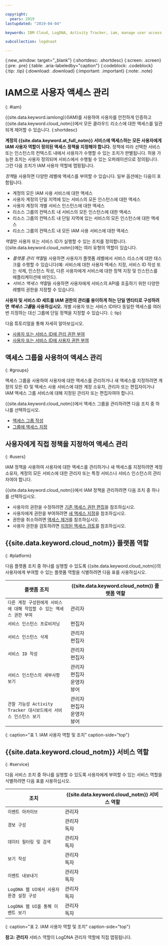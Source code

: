 ```yaml
---

copyright:
  years: 2019
lastupdated: "2019-04-04"

keywords: IBM Cloud, LogDNA, Activity Tracker, iam, manage user access

subcollection: logdnaat

---
```


{:new_window: target="_blank"}
{:shortdesc: .shortdesc}
{:screen: .screen}
{:pre: .pre}
{:table: .aria-labeledby="caption"}
{:codeblock: .codeblock}
{:tip: .tip}
{:download: .download}
{:important: .important}
{:note: .note}

 
# IAM으로 사용자 액세스 관리
{: #iam}

{{site.data.keyword.iamlong}}(IAM)를 사용하여 사용자를 안전하게 인증하고 {{site.data.keyword.cloud_notm}}에서 모든 클라우드 리소스에 대한 액세스를 일관되게 제어할 수 있습니다.
{:shortdesc}

**계정의 {{site.data.keyword.at_full_notm}} 서비스에 액세스하는 모든 사용자에게 IAM 사용자 역할이 정의된 액세스 정책을 지정해야 합니다.** 정책에 따라 선택한 서비스 또는 인스턴스의 컨텍스트 내에서 사용자가 수행할 수 있는 조치가 판별됩니다. 허용 가능한 조치는 사용자 정의되며 서비스에서 수행될 수 있는 오퍼레이션으로 정의됩니다. 그런 다음 조치가 IAM 사용자 역할에 맵핑됩니다.

*정책*을 사용하면 다양한 레벨에 액세스를 부여할 수 있습니다. 일부 옵션에는 다음이 포함됩니다. 

* 계정의 모든 IAM 사용 서비스에 대한 액세스
* 사용자 계정의 단일 지역에 있는 서비스의 모든 인스턴스에 대한 액세스
* 사용자 계정의 개별 서비스 인스턴스에 대한 액세스
* 리소스 그룹의 컨텍스트 내 서비스의 모든 인스턴스에 대한 액세스
* 리소스 그룹의 컨텍스트 내 단일 지역에 있는 서비스의 모든 인스턴스에 대한 액세스
* 리소스 그룹의 컨텍스트 내 모든 IAM 사용 서비스에 대한 액세스

*역할*은 사용자 또는 서비스 ID가 실행할 수 있는 조치를 정의합니다. {{site.data.keyword.cloud_notm}}에는 여러 유형의 역할이 있습니다.

* *플랫폼 관리 역할*을 사용하면 사용자가 플랫폼 레벨에서 서비스 리소스에 대한 태스크를 수행할 수 있습니다(예: 서비스에 대한 사용자 액세스 지정, 서비스 ID 작성 또는 삭제, 인스턴스 작성, 다른 사용자에게 서비스에 대한 정책 지정 및 인스턴스를 애플리케이션에 바인드).
* *서비스 액세스 역할*을 사용하면 사용자에게 서비스의 API를 호출하기 위한 다양한 레벨의 권한을 지정할 수 있습니다.

**사용자 및 서비스 ID 세트를 IAM 권한의 관리를 용이하게 하는 단일 엔티티로 구성하려면 *액세스 그룹*을 사용하십시오.** 개별 사용자 또는 서비스 ID마다 동일한 액세스를 여러 번 지정하는 대신 그룹에 단일 정책을 지정할 수 있습니다.
{: tip}

다음 튜토리얼을 통해 자세히 알아보십시오.
* [사용자 또는 서비스 ID에 관리 권한 부여](/docs/services/Activity-Tracker-with-LogDNA?topic=logdnaat-iam_manage_events#iam_manage_events)
* [사용자 또는 서비스 ID에 사용자 권한 부여](/docs/services/Activity-Tracker-with-LogDNA?topic=logdnaat-iam_view_events#iam_view_events)

## 액세스 그룹을 사용하여 액세스 관리
{: #groups}

액세스 그룹을 사용하여 사용자에 대한 액세스를 관리하거나 새 액세스를 지정하려면 계정의 모든 ID 및 액세스 사용 서비스에 대한 계정 소유자, 관리자 또는 편집자이거나 IAM 액세스 그룹 서비스에 대해 지정된 관리자 또는 편집자여야 합니다. 

{{site.data.keyword.cloud_notm}}에서 액세스 그룹을 관리하려면 다음 조치 중 하나를 선택하십시오.

* [액세스 그룹 작성](/docs/iam?topic=iam-groups#create_ag)
* [그룹에 액세스 지정](/docs/iam?topic=iam-groups#access_ag)


## 사용자에게 직접 정책을 지정하여 액세스 관리
{: #users}

IAM 정책을 사용하여 사용자에 대한 액세스를 관리하거나 새 액세스를 지정하려면 계정 소유자, 계정의 모든 서비스에 대한 관리자 또는 특정 서비스나 서비스 인스턴스의 관리자여야 합니다. 

{{site.data.keyword.cloud_notm}}에서 IAM 정책을 관리하려면 다음 조치 중 하나를 선택하십시오.

* 사용자의 권한을 수정하려면 [기존 액세스 권한 편집](/docs/iam?topic=iam-iammanidaccser#edit_existing)을 참조하십시오.
* 사용자에게 권한을 부여하려면 [새 액세스 지정](/docs/iam?topic=iam-iammanidaccser#assign_new_access)을 참조하십시오.
* 권한을 취소하려면 [액세스 제거](/docs/iam?topic=iam-iammanidaccser#removing_access)를 참조하십시오.
* 사용자 권한을 검토하려면 [지정된 액세스 검토](/docs/iam?topic=iam-iammanidaccser#review_your_access)를 참조하십시오.



## {{site.data.keyword.cloud_notm}} 플랫폼 역할
{: #platform}

다음 플랫폼 조치 중 하나를 실행할 수 있도록 {{site.data.keyword.cloud_notm}}의 사용자에게 부여할 수 있는 플랫폼 역할을 식별하려면 다음 표를 사용하십시오.

|플랫폼 조치                                                        |{{site.data.keyword.cloud_notm}} 플랫폼 역할    | 
|-------------------------------------------------------------------------|------------------------------------------------------|
|`다른 계정 구성원에게 서비스에 대해 작업할 수 있는 액세스 권한 부여`           |관리자                                        | 
|`서비스 인스턴스 프로비저닝`                                          |편집자                            | 
|`서비스 인스턴스 삭제`                                             |관리자 </br>편집자                            | 
|`서비스 ID 작성`                                                   |관리자 </br>편집자                            |
|`서비스 인스턴스의 세부사항 보기`                                    |관리자 </br>편집자 </br>운영자 </br>뷰어  | 
|`관찰 가능성 Activity Tracker 대시보드에서 서비스 인스턴스 보기`   |관리자 </br>편집자 </br>운영자 </br>뷰어  | 
{: caption="표 1. IAM 사용자 역할 및 조치" caption-side="top"}



## {{site.data.keyword.cloud_notm}} 서비스 역할
{: #service}

다음 서비스 조치 중 하나를 실행할 수 있도록 사용자에게 부여할 수 있는 서비스 역할을 식별하려면 다음 표를 사용하십시오.

|조치                                                                 |{{site.data.keyword.cloud_notm}} 서비스 역할     | 
|-------------------------------------------------------------------------|------------------------------------------------------|
|`이벤트 아카이브`                                                |관리자                                              |
|`경보 구성`                                                      |관리자 </br>독자                                    | 
|`데이터 필터링 및 검색`                                          |관리자 </br>독자                                    |
|`보기 작성`                                                      |관리자 </br>독자                                    |
|`이벤트 내보내기`                                                |관리자 </br>독자                                    |
|`LogDNA 웹 UI에서 사용자 환경 설정 구성`                         |관리자 </br>독자                                    |
|`LogDNA 웹 UI를 통해 이벤트 보기`                                |관리자 </br>독자                                    | 
{: caption="표 2. IAM 사용자 역할 및 조치" caption-side="top"}


**참고:** **관리자** 서비스 역할이 LogDNA 관리자 역할에 직접 맵핑됩니다.






